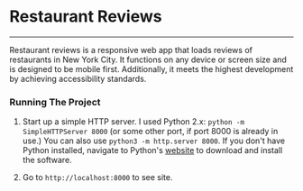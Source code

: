 # Restaurant Reviews
---

Restaurant reviews is a responsive web app that loads reviews of restaurants in New York City. It functions on any device or screen size and is designed to be mobile first. Additionally, it meets the highest development by achieving accessibility standards.

### Running The Project
1. Start up a simple HTTP server. I used Python 2.x:  `python -m SimpleHTTPServer 8000` (or some other port, if port 8000 is already in use.) You can also use `python3 -m http.server 8000`. If you don't have Python installed, navigate to Python's [website](https://www.python.org/) to download and install the software.

2. Go to `http://localhost:8000` to see site.
